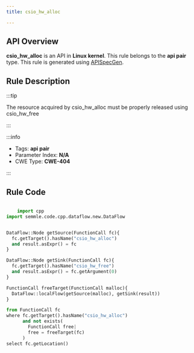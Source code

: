 ```yaml
---
title: csio_hw_alloc

---
```



## API Overview
**csio_hw_alloc** is an API in **Linux kernel**. This rule belongs to the **api pair** type. This rule is generated using [APISpecGen](../../tools/APISpecGen).
## Rule Description

:::tip

The resource acquired by csio_hw_alloc must be properly released using csio_hw_free

:::

:::info

- Tags: **api pair**
- Parameter Index: **N/A**
- CWE Type: **CWE-404**

:::

## Rule Code
```python

    import cpp
import semmle.code.cpp.dataflow.new.DataFlow


DataFlow::Node getSource(FunctionCall fc){
  fc.getTarget().hasName("csio_hw_alloc")
  and result.asExpr() = fc
}

DataFlow::Node getSink(FunctionCall fc){
  fc.getTarget().hasName("csio_hw_free")
  and result.asExpr() = fc.getArgument(0)
}

FunctionCall freeTarget(FunctionCall malloc){
  DataFlow::localFlow(getSource(malloc), getSink(result))
}

from FunctionCall fc
where fc.getTarget().hasName("csio_hw_alloc")
      and not exists(
        FunctionCall free| 
        free = freeTarget(fc)
      )
select fc.getLocation()

    
```